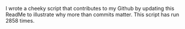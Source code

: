 I wrote a cheeky script that contributes to my Github by updating this ReadMe to illustrate why more than commits matter. This script has run 2858 times.